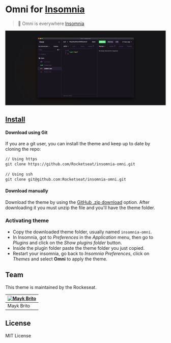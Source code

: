 # Omni for [Insomnia](http://insomnia.rest)

> 🎨 Omni is everywhere [Insomnia](http://insomnia.rest)

![Screenshot](./screenshot.png)

## [Install](./INSTALL.md)

#### Download using Git

If you are a git user, you can install the theme and keep up to date by cloning the repo:<br>

```
// Using https
git clone https://github.com/Rocketseat/insomnia-omni.git

// Using ssh
git clone git@github.com:Rocketseat/insomnia-omni.git
```

#### Download manually

Download the theme by using the [GitHub .zip download](https://github.com/Rocketseat/insomnia-omni/archive/master.zip) option. After downloading it you must unzip the file and you'll have the theme folder.

### Activating theme

- Copy the downloaded theme folder, usually named `insomnia-omni`.
- In Insomnia, got to _Preferences_ in the _Application_ menu, then go to _Plugins_ and click on the _Show plugins folder_ button.
- Inside the plugin folder paste the theme folder you just copied.
- Restart your insomnia, go back to _Insomnia Preferences_, click on _Themes_ and select **Omni** to apply the theme.

## Team

This theme is maintained by the Rockeseat.

| [![Mayk Brito](https://avatars2.githubusercontent.com/u/6643122?v=4&s=70)](https://github.com/maykbrito) |
| -------------------------------------------------------------------------------------------------------- |
| Mayk Brito                                                                                               |

## License

MIT License

